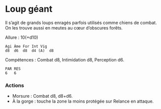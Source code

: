 # Loup géant
Il s’agit de grands loups enragés parfois utilisés comme chiens de combat. On les trouve aussi en meutes au cœur d’obscures forêts.

Allure : 10(+d10)

	Agi	Âme	For	Int	Vig
	d8	d6	d8	d4 (A)	d8

Compétences : Combat d8, Intimidation d8, Perception d6.

	PAR	RES
	6	6

### Actions
- Morsure : Combat d8, d8+d6.
- À la gorge : touche la zone la moins protégée sur Relance en attaque.
